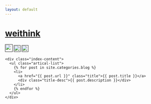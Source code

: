 ```yaml
---
layout: default
---
```


<body>
  <div class="index-wrapper">
    <div class="aside">
      <div class="info-card">
      <a href="{{ page.url }}">
      <h1>weithink</h1>
      </a>
        <a href=" " target="_blank"><img src="http://www.weibo.com/favicon.ico" alt="" width="25"/></a>
        <a href=" " target="_blank"><img src="http://www.douban.com/favicon.ico" alt="" width="22"/></a>
        <a href="" target="_blank"><img src="http://d36xtkk24g8jdx.cloudfront.net/bluebar/00c6602/images/ico/favicon.ico" alt="" width="22"/></a>
      </div>
      <div id="particles-js"></div>
    </div>

    <div class="index-content">
      <ul class="artical-list">
        {% for post in site.categories.blog %}
        <li>
          <a href="{{ post.url }}" class="title">{{ post.title }}</a>
          <div class="title-desc">{{ post.description }}</div>
        </li>
        {% endfor %}
      </ul>
    </div>
  </div>
</body>
